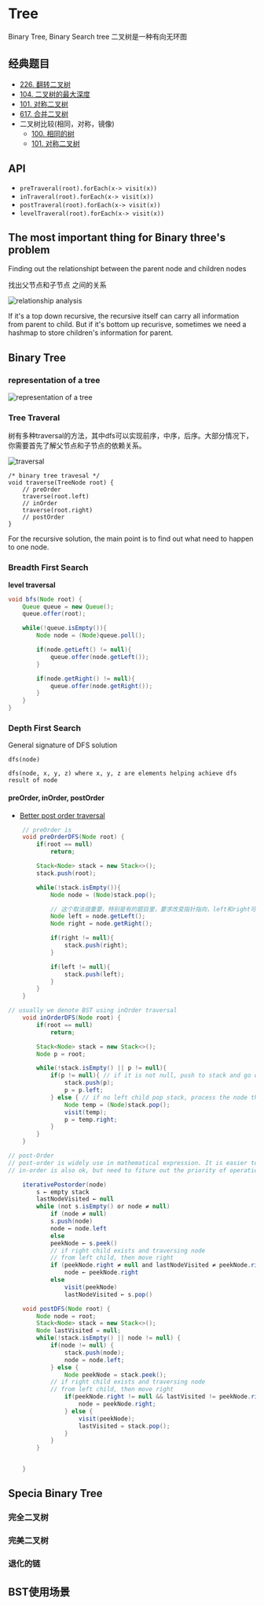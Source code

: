 # Tree

Binary Tree, Binary Search tree
二叉树是一种有向无环图


##  经典题目
* [226. 翻转二叉树](https://leetcode-cn.com/problems/invert-binary-tree/)
* [104. 二叉树的最大深度](./104.maximum-depth-of-binary-tree/104.md/)
* [101. 对称二叉树](./110.balanced-binary-tree/)
* [617. 合并二叉树](./617.merge-two-binary-trees/)
* 二叉树比较(相同，对称，镜像)
    * [100. 相同的树](./100.same-tree)
    * [101. 对称二叉树](./101.symmetric-tree)


## API
* `preTraveral(root).forEach(x-> visit(x))`
* `inTraveral(root).forEach(x-> visit(x))`
* `postTraveral(root).forEach(x-> visit(x))`
* `levelTraveral(root).forEach(x-> visit(x))`

## The most important thing for Binary three's problem
Finding out the relationshipt between the parent node and children nodes

找出父节点和子节点 之间的关系

![relationship analysis](./graphs/104.drawio.svg)

If it's a top down recursive, the recursive itself can carry all information from parent to child.
But if it's bottom up recurisve, sometimes we need a hashmap to store children's information for parent.

## Binary Tree

### representation of a tree

![representation of a tree](./graphs/binaryTreeRepresent.drawio.svg)

### Tree Traveral
树有多种traversal的方法，其中dfs可以实现前序，中序，后序。大部分情况下，你需要首先了解父节点和子节点的依赖关系。

![traversal](./graphs/binaryTreeTraversal.drawio.svg)


```
/* binary tree travesal */
void traverse(TreeNode root) {
    // preOrder
    traverse(root.left)
    // inOrder
    traverse(root.right)
    // postOrder
}
```
For the recursive solution, the main point is to find out what need to happen to one node.


### Breadth First Search
**level traversal**

```java
void bfs(Node root) {
    Queue queue = new Queue();
    queue.offer(root);

    while(!queue.isEmpty()){
        Node node = (Node)queue.poll();

        if(node.getLeft() != null){
            queue.offer(node.getLeft());
        }

        if(node.getRight() != null){
            queue.offer(node.getRight());
        }
    }
}

```

### Depth First Search	

General signature of DFS solution

`dfs(node)`

`dfs(node, x, y, z) where x, y, z are elements helping achieve dfs result of node`


#### preOrder, inOrder, postOrder
 * [Better post order traversal](x-devonthink-item://1A56BAC0-62CC-4DC6-A20E-A0ACB1E6213E)


```java
    // preOrder is 
    void preOrderDFS(Node root) {
        if(root == null)
            return;

        Stack<Node> stack = new Stack<>();
        stack.push(root);

        while(!stack.isEmpty()){
            Node node = (Node)stack.pop();

            // 这个取法很重要，特别是有的题目里，要求改变指针指向，left和right可以cache原左右指针
            Node left = node.getLeft();
            Node right = node.getRight();

            if(right != null){
                stack.push(right);
            }

            if(left != null){
                stack.push(left);
            }
        }
    }

// usually we denote BST using inOrder traversal
    void inOrderDFS(Node root) {
        if(root == null)
            return;

        Stack<Node> stack = new Stack<>();
        Node p = root;

        while(!stack.isEmpty() || p != null){
            if(p != null){ // if it is not null, push to stack and go down the tree to left
                stack.push(p);
                p = p.left;
            } else { // if no left child pop stack, process the node then let p point to the right
                Node temp = (Node)stack.pop();
                visit(temp);
                p = temp.right;
            }
        }
    }

// post-Order
// post-order is widely use in mathematical expression. It is easier to write a program to parse a post-order expression. Here is an example
// in-order is also ok, but need to fiture out the priority of operation, post-order honor the operator priority already.

    iterativePostorder(node)
        s ← empty stack
        lastNodeVisited ← null
        while (not s.isEmpty() or node ≠ null)
            if (node ≠ null)
            s.push(node)
            node ← node.left
            else
            peekNode ← s.peek()
            // if right child exists and traversing node
            // from left child, then move right
            if (peekNode.right ≠ null and lastNodeVisited ≠ peekNode.right)
                node ← peekNode.right
            else
                visit(peekNode)
                lastNodeVisited ← s.pop()

    void postDFS(Node root) {
        Node node = root;
        Stack<Node> stack = new Stack<>();
        Node lastVisited = null;
        while(!stack.isEmpty() || node != null) {
            if(node != null) {
                stack.push(node);
                node = node.left;
            } else {
                Node peekNode = stack.peek();
            // if right child exists and traversing node
            // from left child, then move right
                if(peekNode.right != null && lastVisited != peekNode.right) {
                    node = peekNode.right;
                } else {
                    visit(peekNode);
                    lastVisited = stack.pop();
                }
            }
        }


    }

```  

## Specia Binary Tree

### 完全二叉树

### 完美二叉树
### 退化的链 


## BST使用场景
